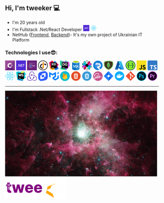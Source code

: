 ## Hi, I'm tweeker 💻

- I'm 20 years old
- I'm Fullstack .Net/React Developer <img width="20px" src="./media/icons/dotnet.png"/> <img width="20px" src="./media/icons/react-js.png"/>
- NetHub ([Frontend](https://github.com/tweekerr/nethub-frontend), [Backend](https://github.com/tweekerr/nethub-backend))- It's my own project of Ukrainian IT Platform

<div>
    <div>
        <h3>Technologies I use😎:</h3>
        <div>
            <img alt="csharp" width="32px" src="./media/icons/csharp.png">
            <img alt="dotnet" width="32px" src="./media/icons/dotnet.png">
            <img alt="efcore" width="32px" src="./media/icons/efcore.png">
            <img alt="identityserver4" width="32px" src="./media/icons/identityserver4.png">
            <img alt="jetbrains-rider" width="32px" src="./media/icons/jetbrains-rider.png">
            <img alt="jetbrains-datagrip" width="32px" src="./media/icons/jetbrains-datagrip.png">
            <img alt="sql-server" width="32px" src="./media/icons/sql-server.png">
            <img alt="jwt" width="32px" src="./media/icons/jwt.png">
            <img alt="signalr" width="32px" src="./media/icons/signalr.png">
            <img alt="mongodb" width="32px" src="./media/icons/mongodb.png">
            <img alt="azure" width="32px" src="./media/icons/azure.png">
            <img alt="swagger" width="32px" src="./media/icons/swagger.png">
            <img alt="js" width="32px" src="./media/icons/js.png">
            <img alt="ts" width="32px" src="./media/icons/ts.png">
        </div>
        <div>
            <img alt="react-js" width="32px" src="./media/icons/react-js.png">
            <img alt="jetbrains-webstorm" width="32px" src="./media/icons/jetbrains-webstorm.png">
            <img alt="redux-toolkit" width="32px" src="./media/icons/redux-toolkit.png">
            <img alt="tinymce" width="32px" src="./media/icons/tinymce.png">
            <img alt="mui" width="32px" src="./media/icons/mui.png">
            <img alt="firebase" width="32px" src="./media/icons/firebase.png">
            <img alt="html" width="32px" src="./media/icons/html.png">
            <img alt="css" width="32px" src="./media/icons/css.png">
            <img alt="sass" width="32px" src="./media/icons/sass.png">
            <img alt="atlassian-jira" width="32px" src="./media/icons/atlassian-jira.png">
            <img alt="docker" width="32px" src="./media/icons/docker.png">
            <img alt="git" width="32px" src="./media/icons/git.png">
            <img alt="adobe-photoshop" width="32px" src="./media/icons/adobe-photoshop.png">
            <img alt="adobe-premiere-pro" width="32px" src="./media/icons/adobe-premiere-pro.png">
        </div>
    </div>
    <hr/>
    <div>
        <img src="./media/gifs/universe-stars.gif">
    </div>
    <div>
        <img width="200px" src="./media/icons/tweekerwhite.png">
    </div>
</div>
